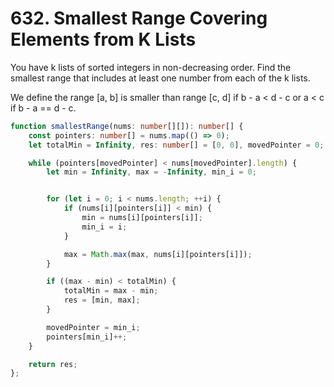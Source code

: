 # 632. Smallest Range Covering Elements from K Lists

You have k lists of sorted integers in non-decreasing order. Find the smallest range that includes at least one number from each of the k lists.

We define the range [a, b] is smaller than range [c, d] if b - a < d - c or a < c if b - a == d - c.

```ts
function smallestRange(nums: number[][]): number[] {
    const pointers: number[] = nums.map(() => 0);
    let totalMin = Infinity, res: number[] = [0, 0], movedPointer = 0;

    while (pointers[movedPointer] < nums[movedPointer].length) {
        let min = Infinity, max = -Infinity, min_i = 0;


        for (let i = 0; i < nums.length; ++i) {
            if (nums[i][pointers[i]] < min) {
                min = nums[i][pointers[i]];
                min_i = i;
            }

            max = Math.max(max, nums[i][pointers[i]]);
        }

        if ((max - min) < totalMin) {
            totalMin = max - min;
            res = [min, max];
        }

        movedPointer = min_i;
        pointers[min_i]++;
    }

    return res;
};
```
